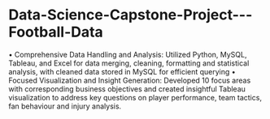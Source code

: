 # Data-Science-Capstone-Project---Football-Data
•	Comprehensive Data Handling and Analysis: Utilized Python, MySQL, Tableau, and Excel for data merging, cleaning, formatting and statistical analysis, with cleaned data stored in MySQL for efficient querying
•	Focused Visualization and Insight Generation: Developed 10 focus areas with corresponding business objectives and created insightful Tableau visualization to address key questions on player performance, team tactics, fan behaviour and injury analysis.
